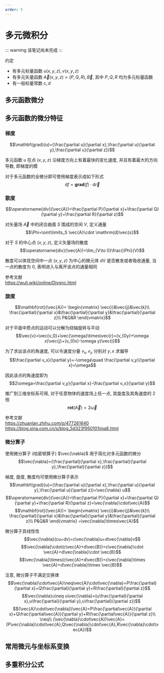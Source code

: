 ```yaml
---
order: 5
---
```

# 多元微积分
::: warning
该笔记尚未完成
:::

约定
* 有多元标量函数 $u(x,y,z),v(x,y,z)$  
* 有多元矢量函数 $\vec{A}(x,y,z)=(P,Q,R),\vec{B}$, 其中 $P,Q,R$ 均为多元标量函数
* 有一般标量常数 $c,d$

## 多元函数微分

## 多元函数的微分特征
### 梯度
$$\mathbf{grad}(u)=(\frac{\partial u}{\partial x},\frac{\partial u}{\partial y},\frac{\partial u}{\partial z})$$

多元函数 $u$ 在点 $(x,y,z)$ 沿梯度方向上有着最快的变化速度, 并且有着最大的方向导数, 即梯度的模

对于多元函数的全微分即可使用梯度表示成如下形式
$$\mathrm{d}f=\mathbf{grad}(f)\cdot\mathrm{d}\vec{r}$$

### 散度
$$\operatorname{div}(\vec{A})=\frac{\partial P}{\partial x}+\frac{\partial Q}{\partial y}+\frac{\partial R}{\partial z}$$

对矢量场 $\vec{A}$ 中的闭合曲面 $S$ 围成的空间 $V$, 定义通量
$$\Phi=\oint\limits_S \vec{A}\cdot \mathrm{d}\vec{s}$$

对于 $S$ 的中心点 $(x,y,z)$, 定义矢量场的散度
$$\operatorname{div}(\vec{A})=\lim_{V\to 0}\frac{\Phi}{V}$$

散度可以体现空间中一点 $(x,y,z)$ 为中心的微元体 $\mathrm{dV}$ 是否散发或者吸收通量, 当一点的散度为 $0$, 表明进入与离开该点的通量相同

参考文献  
<https://wuli.wiki/online/Divgnc.html>

### 旋度
$$\mathbf{rot}(\vec{A})=
\begin{vmatrix}
\vec{i}&\vec{j}&\vec{k}\\
\frac{\partial}{\partial x}&\frac{\partial}{\partial y}&\frac{\partial}{\partial z}\\
P&Q&R
\end{vmatrix}$$

对于平面中质点的运动可以分解为绕轴旋转与平动 
$$\vec{v}=\vec{v_0}+\vec{\omega}\times\vec{r}=(v_{0y}+\omega x)\vec{j}+(v_{0x}-\omega y)\vec{i}$$

为了求出该点的角速度, 可以令速度分量 $v_x,v_y$ 分别对 $y,x$ 求偏导 
$$\frac{\partial v_x}{\partial y}=-\omega\quad \frac{\partial v_y}{\partial x}=\omega$$

因此该点的角速度即为
$$2\omega=\frac{\partial v_y}{\partial x}-\frac{\partial v_x}{\partial y}$$

推广到三维坐标系可得, 对于任意物体的速度场上任一点, 其旋度及其角速度的 $2$ 倍
$$\mathbf{rot}(\vec{A})=2\vec{\omega}$$

参考文献  
<https://zhuanlan.zhihu.com/p/477261640>  
<https://blog.sina.com.cn/s/blog_5d323f950101ima8.html>

### 微分算子
使用微分算子 (哈密顿算子) $\vec{\nabla}$ 用于简化对多元函数的微分
$$\vec{\nabla}=(\frac{\partial}{\partial x},\frac{\partial}{\partial y},\frac{\partial}{\partial z})$$

梯度, 旋度, 散度均可使用微分算子表示
$$\mathbf{grad}(u)=(\frac{\partial u}{\partial x},\frac{\partial u}{\partial y},\frac{\partial u}{\partial z})=\vec{\nabla} u$$
$$\operatorname{div}(\vec{A})=\frac{\partial P}{\partial x}+\frac{\partial Q}{\partial y}+\frac{\partial R}{\partial z}=\vec{\nabla}\cdot\vec{A}$$
$$\mathbf{rot}(\vec{A})=
\begin{vmatrix}
\vec{i}&\vec{j}&\vec{k}\\
\frac{\partial}{\partial x}&\frac{\partial}{\partial y}&\frac{\partial}{\partial z}\\
P&Q&R
\end{vmatrix}
=\vec{\nabla}\times\vec{A}$$

微分算子具线性性
$$\vec{\nabla}(cu+dv)=c\vec{\nabla}u+d\vec{\nabla}v$$
$$\vec{\nabla}\cdot(c\vec{A}+d\vec{B})=c\vec{\nabla}\cdot \vec{A}+d\vec{\nabla}\cdot \vec{B}$$
$$\vec{\nabla}\times(c\vec{A}+d\vec{B})=c\vec{\nabla}\times \vec{A}+d\vec{\nabla}\times \vec{B}$$

注意, 微分算子不满足交换律
$$\vec{\nabla}\cdot\vec{A}\neq\vec{A}\cdot\vec{\nabla}=P\frac{\partial}{\partial x}+Q\frac{\partial}{\partial y}+R\frac{\partial}{\partial z}$$
$$\vec{\nabla}u\neq u\vec{\nabla}=(u\frac{\partial}{\partial x},u\frac{\partial}{\partial y},u\frac{\partial}{\partial z})$$
$$(\vec{A}\cdot\vec{\nabla})\vec{A}=P\frac{\partial\vec{A}}{\partial x}+Q\frac{\partial\vec{A}}{\partial y}+R\frac{\partial\vec{A}}{\partial z}\\
\neq\\
(\vec{\nabla}\cdot\vec{A})\vec{A}=(P\vec{\nabla}\cdot\vec{A},Q\vec{\nabla}\cdot\vec{A},R\vec{\nabla}\cdot\vec{A})$$


## 常用微元与坐标系变换

## 多重积分公式
